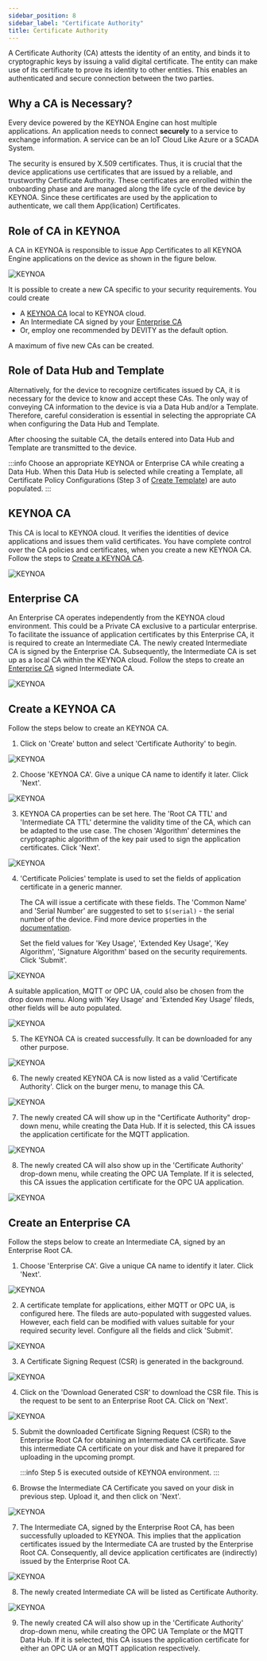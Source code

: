 ```yaml
---
sidebar_position: 8
sidebar_label: "Certificate Authority"
title: Certificate Authority
---
```


A Certificate Authority (CA) attests the identity of an entity, and binds it to cryptographic keys by issuing a valid digital certificate. The entity can make use of its certificate to prove its identity to other entities. This enables an authenticated and secure connection between the two parties.

## Why a CA is Necessary?

Every device powered by the KEYNOA Engine can host multiple applications.
An application needs to connect **securely** to a service to exchange information. A service can be an IoT Cloud Like Azure or a SCADA System.
    
The security is ensured by X.509 certificates.
Thus, it is crucial that the device applications use certificates that are issued by a reliable, and trustworthy Certificate Authority.
These certificates are enrolled within the onboarding phase and are managed along the life cycle of the device by KEYNOA.
Since these certificates are used by the application to authenticate, we call them App(lication) Certificates.

## Role of CA in KEYNOA

A CA in KEYNOA is responsible to issue App Certificates to all KEYNOA Engine applications on the device as shown in the figure below. 

![KEYNOA](/img/KEYNOA/reference-doc/CA-1.png)

It is possible to create a new CA specific to your security requirements. You could create
- A [KEYNOA CA](#keynoa-ca) local to KEYNOA cloud.
- An Intermediate CA signed by your  [Enterprise CA](#enterprise-ca)
- Or, employ one recommended by DEVITY as the default option.

A maximum of five new CAs can be created.

## Role of Data Hub and Template

Alternatively, for the device to recognize certificates issued by CA, it is necessary for the device to know and accept these CAs. The only way of conveying CA information to the device is via a Data Hub and/or a Template. Therefore, careful consideration is essential in selecting the appropriate CA when configuring the Data Hub and Template.

After choosing the suitable CA, the details entered into Data Hub and Template are transmitted to the device.

:::info 
Choose an appropriate KEYNOA or Enterprise CA while creating a Data Hub. When this Data Hub is selected while creating a Template, all Certificate Policy Configurations (Step 3 of [Create Template](/tutorial/Thingsboard%20-%20Rule%20Engine/KEYNOA#create-template)) are auto populated. 
:::

## KEYNOA CA

This CA is local to KEYNOA cloud. It verifies the identities of device applications and issues them valid certificates. You have complete control over the CA policies and certificates, when you create a new KEYNOA CA. Follow the steps to [Create a KEYNOA CA](#create-a-keynoa-ca). 

![KEYNOA](/img/KEYNOA/reference-doc/KEYNOA-CA/Internal-CA.png)

## Enterprise CA

An Enterprise CA operates independently from the KEYNOA cloud environment. This could be a Private CA exclusive to a particular enterprise. To facilitate the issuance of application certificates by this Enterprise CA, it is required to create an Intermediate CA. The newly created Intermediate CA is signed by the Enterprise CA. Subsequently, the Intermediate CA is set up as a local CA within the KEYNOA cloud. Follow the steps to create an [Enterprise CA](#create-an-enterprise-ca) signed Intermediate CA.

<!-- To create an Intermediate CA, follow the steps below.  -->
![KEYNOA](/img/KEYNOA/reference-doc/Enterprise-CA/External-CA-concept.png)

## Create a KEYNOA CA

Follow the steps below to create an KEYNOA CA.

1. Click on 'Create' button and select 'Certificate Authority' to begin.

![KEYNOA](/img/KEYNOA/reference-doc/KEYNOA-CA/1-KEYNOA-CA-Start-Create-CA.png)

<!-- 2. Choose your expertise level as 'Beginner' or 'Expert'. 

![KEYNOA](/img/KEYNOA/reference-doc/KEYNOA-CA/2-KEYNOA-CA-Expertise-Level.png) -->

2. Choose 'KEYNOA CA'. Give a unique CA name to identify it later. Click 'Next'.

![KEYNOA](/img/KEYNOA/reference-doc/KEYNOA-CA/3-KEYNOA-CA-Choose-CA-Type.png)

3. KEYNOA CA properties can be set here. The 'Root  CA TTL' and 'Intermediate CA TTL' determine the validity time of the CA, which can be adapted to the use case. The chosen 'Algorithm' determines the cryptographic algorithm of the key pair used to sign the application certificates. Click 'Next'.

![KEYNOA](/img/KEYNOA/reference-doc/KEYNOA-CA/4-KEYNOA-CA-Set-CA-Properties.png)

4. 'Certificate Policies' template is used to set the fields of application certificate in a generic manner. 

    The CA will issue a certificate with these fields. The 'Common Name' and 'Serial Number' are suggested to set to `$(serial)` - the serial number of the device. Find more device properties in the [documentation](/reference/device-properties).
    
    Set the field values for 'Key Usage', 'Extended Key Usage', 'Key Algorithm', 'Signature Algorithm' based on the security requirements. Click 'Submit'.

![KEYNOA](/img/KEYNOA/reference-doc/KEYNOA-CA/5-KEYNOA-CA-Set-Cert-Policies.png)

A suitable application, MQTT or OPC UA, could also be chosen from the drop down menu. Along with 'Key Usage' and 'Extended Key Usage' fileds, other fields will be auto populated. 

![KEYNOA](/img/KEYNOA/reference-doc/KEYNOA-CA/4-Choose-Application.png)


5. The KEYNOA CA is created successfully. It can be downloaded for any other purpose. 

![KEYNOA](/img/KEYNOA/reference-doc/KEYNOA-CA/6-KEYNOA-CA-KEYNOA-CA-Finish.png)

6. The newly created KEYNOA CA is now listed as a valid 'Certificate Authority'. Click on the burger menu, to manage this CA. 

![KEYNOA](/img/KEYNOA/reference-doc/KEYNOA-CA/7-KEYNOA-CA-New-CA-Listed.png)

7. The newly created CA will show up in the "Certificate Authority" drop-down menu, while creating the Data Hub. If it is selected, this CA issues the application certificate for the MQTT application.

![KEYNOA](/img/KEYNOA/reference-doc/KEYNOA-CA/8-KEYNOA-CA-Use-New-CA-Data-Hub.png)

8. The newly created CA will also show up in the 'Certificate Authority' drop-down menu, while creating the OPC UA Template. If it is selected, this CA issues the application certificate for the OPC UA application.

![KEYNOA](/img/KEYNOA/reference-doc/KEYNOA-CA/9-KEYNOA-CA-Use-New-CA-Template.png)


<!-- [Go to Top](#why-a-ca-is-necessary) -->

## Create an Enterprise CA

Follow the steps below to create an Intermediate CA, signed by an Enterprise Root CA.

1. Choose 'Enterprise CA'. Give a unique CA name to identify it later. Click 'Next'.

![KEYNOA](/img/KEYNOA/reference-doc/Enterprise-CA/1-create-Ext-CA.png)


2. A certificate template for applications, either MQTT or OPC UA, is configured here. The fileds are auto-populated with suggested values. However, each field can be modified with values suitable for your required security level. Configure all the fields and click 'Submit'.

![KEYNOA](/img/KEYNOA/reference-doc/Enterprise-CA/3-Cert-Template.png)

3. A Certificate Signing Request (CSR) is generated in the background. 

![KEYNOA](/img/KEYNOA/reference-doc/Enterprise-CA/4-Send-CSR.png)

4. Click on the 'Download Generated CSR' to download the CSR file. This is the request to be sent to an Enterprise Root CA. Click on 'Next'.

![KEYNOA](/img/KEYNOA/reference-doc/Enterprise-CA/5-Download-CSR.png)

5. Submit the downloaded Certificate Signing Request (CSR) to the Enterprise Root CA for obtaining an Intermediate CA certificate. Save this intermediate CA certificate on your disk and have it prepared for uploading in the upcoming prompt.

    :::info
    Step 5 is executed outside of KEYNOA environment. 
    :::

6. Browse the Intermediate CA Certificate you saved on your disk in previous step. Upload it, and then click on 'Next'.

![KEYNOA](/img/KEYNOA/reference-doc/Enterprise-CA/6-Upload-Int-CA-Cert.png)

7. The Intermediate CA, signed by the Enterprise Root CA, has been successfully uploaded to KEYNOA. This implies that the application certificates issued by the Intermediate CA are trusted by the Enterprise Root CA. Consequently, all device application certificates are (indirectly) issued by the Enterprise Root CA.

![KEYNOA](/img/KEYNOA/reference-doc/Enterprise-CA/7-Upload-Successful.png)

8. The newly created Intermediate CA will be listed as Certificate Authority. 

![KEYNOA](/img/KEYNOA/reference-doc/Enterprise-CA/8-IntCA-Listed.png)

9. The newly created CA will also show up in the 'Certificate Authority' drop-down menu, while creating the OPC UA Template or the MQTT Data Hub. If it is selected, this CA issues the application certificate for either an OPC UA or an MQTT application respectively.





